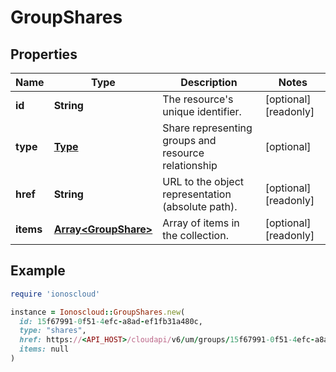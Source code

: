 # GroupShares

## Properties

| Name | Type | Description | Notes |
| ---- | ---- | ----------- | ----- |
| **id** | **String** | The resource&#39;s unique identifier. | [optional][readonly] |
| **type** | [**Type**](Type.md) | Share representing groups and resource relationship | [optional] |
| **href** | **String** | URL to the object representation (absolute path). | [optional][readonly] |
| **items** | [**Array&lt;GroupShare&gt;**](GroupShare.md) | Array of items in the collection. | [optional][readonly] |

## Example

```ruby
require 'ionoscloud'

instance = Ionoscloud::GroupShares.new(
  id: 15f67991-0f51-4efc-a8ad-ef1fb31a480c,
  type: "shares",
  href: https://<API_HOST>/cloudapi/v6/um/groups/15f67991-0f51-4efc-a8ad-ef1fb31a480c/shares,
  items: null
)
```

